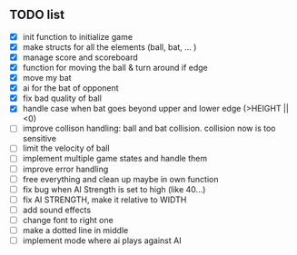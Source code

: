 ## TODO list

 - [x] init function to initialize game
 - [x] make structs for all the elements (ball, bat, ... )
 - [x] manage score and scoreboard
 - [x] function for moving the ball & turn around if edge
 - [x] move my bat
 - [x] ai for the bat of opponent
 - [x] fix bad quality of ball
 - [x] handle case when bat goes beyond upper and lower edge (>HEIGHT || <0)
 - [ ] improve collison handling: ball and bat collision. collision now is too sensitive
 - [ ] limit the velocity of ball
 - [ ] implement multiple game states and handle them
 - [ ] improve error handling
 - [ ] free everything and clean up maybe in own function
 - [ ] fix bug when AI Strength is set to high (like 40...)
 - [ ] fix AI STRENGTH, make it relative to WIDTH
 - [ ] add sound effects
 - [ ] change font to right one
 - [ ] make a dotted line in middle
 - [ ] implement mode where ai plays against AI